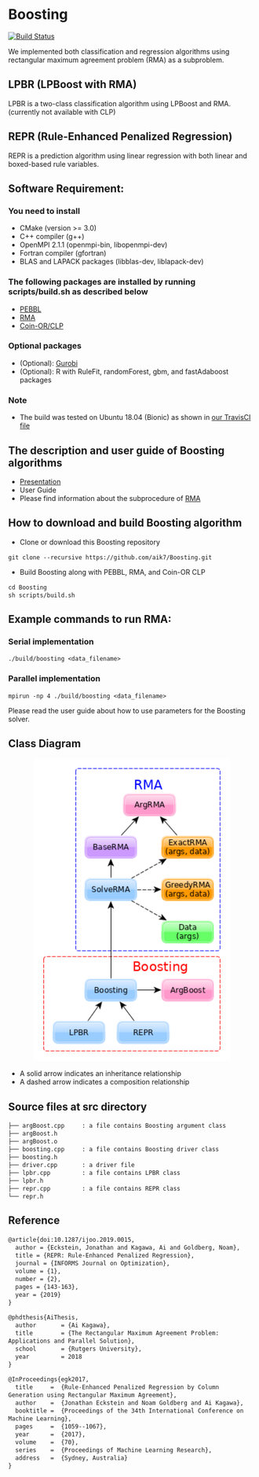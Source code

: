 # Boosting

[![Build Status](https://travis-ci.com/aik7/Boosting.svg?branch=devel)](https://travis-ci.com/aik7/Boosting)

We implemented both classification and regression algorithms using rectangular maximum agreement problem (RMA) as a subproblem.

## LPBR (LPBoost with RMA)

LPBR is a two-class classification algorithm using LPBoost and RMA. (currently not available with CLP)

## REPR (Rule-Enhanced Penalized Regression)

REPR is a prediction algorithm using linear regression with both linear and boxed-based rule variables.

## Software Requirement:

### You need to install
* CMake (version >= 3.0)
* C++ compiler (g++)
* OpenMPI 2.1.1 (openmpi-bin, libopenmpi-dev)
* Fortran compiler (gfortran)
* BLAS and LAPACK packages (libblas-dev, liblapack-dev)

### The following packages are installed by running scripts/build.sh as described below
* [PEBBL](https://github.com/PEBBL/pebbl)
* [RMA](https://github.com/aik7/RMA)
* [Coin-OR/CLP](https://github.com/coin-or/Clp)

### Optional packages
* (Optional): [Gurobi](http://www.gurobi.com/)
* (Optional): R with RuleFit, randomForest, gbm, and fastAdaboost packages

### Note
* The build was tested on Ubuntu 18.04 (Bionic) as shown in [our TravisCI file](https://github.com/aik7/Boosting/blob/devel/.travis.yml)

## The description and user guide of Boosting algorithms
* [Presentation](https://github.com/aik7/Boosting/blob/master/Boosting.pdf)
* User Guide
* Please find information about the subprocedure of [RMA](https://github.com/aik7/RMA)

## How to download and build Boosting algorithm

* Clone or download this Boosting repository
```
git clone --recursive https://github.com/aik7/Boosting.git
```
* Build Boosting along with PEBBL, RMA, and Coin-OR CLP
```
cd Boosting
sh scripts/build.sh
```

## Example commands to run RMA:

### Serial implementation
```
./build/boosting <data_filename>
```

### Parallel implementation
```
mpirun -np 4 ./build/boosting <data_filename>
```

Please read the user guide about how to use parameters for the Boosting solver.

## Class Diagram

<p align="center">

<img src="https://github.com/aik7/Boosting/blob/devel/figures/Boosting_class_org.png" width="400">

* A solid arrow indicates an inheritance relationship
* A dashed arrow indicates a composition relationship

## Source files at src directory

```
├── argBoost.cpp     : a file contains Boosting argument class
├── argBoost.h
├── argBoost.o
├── boosting.cpp     : a file contains Boosting driver class
├── boosting.h
├── driver.cpp       : a driver file
├── lpbr.cpp         : a file contains LPBR class
├── lpbr.h
├── repr.cpp         : a file contains REPR class
└── repr.h
```

## Reference

```
@article{doi:10.1287/ijoo.2019.0015,
  author = {Eckstein, Jonathan and Kagawa, Ai and Goldberg, Noam},
  title = {REPR: Rule-Enhanced Penalized Regression},
  journal = {INFORMS Journal on Optimization},
  volume = {1},
  number = {2},
  pages = {143-163},
  year = {2019}
}
```

```
@phdthesis{AiThesis,
  author       = {Ai Kagawa},
  title        = {The Rectangular Maximum Agreement Problem: Applications and Parallel Solution},
  school       = {Rutgers University},
  year         = 2018
}
```

```
@InProceedings{egk2017,
  title     =  {Rule-Enhanced Penalized Regression by Column Generation using Rectangular Maximum Agreement},
  author    =  {Jonathan Eckstein and Noam Goldberg and Ai Kagawa},
  booktitle =  {Proceedings of the 34th International Conference on Machine Learning},
  pages     =  {1059--1067},
  year      =  {2017},
  volume    =  {70},
  series    =  {Proceedings of Machine Learning Research},
  address   =  {Sydney, Australia}
}
```
